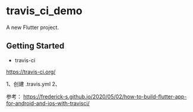 # travis_ci_demo

A new Flutter project.

## Getting Started
- travis-ci

https://travis-ci.org/

1、创建 .travis.yml
2、


参考：
https://frederick-s.github.io/2020/05/02/how-to-build-flutter-app-for-android-and-ios-with-travisci/